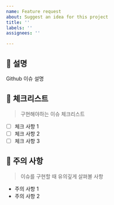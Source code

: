 ```yaml
---
name: Feature request
about: Suggest an idea for this project
title: ''
labels: ''
assignees: ''

---
```


## 💁 설명
Github 이슈 설명

## 📑 체크리스트
> 구현해야하는 이슈 체크리스트

- [ ] 체크 사항 1
- [ ] 체크 사항 2
- [ ] 체크 사항 3

## 🚧 주의 사항
> 이슈를 구현할 때 유의깊게 살펴볼 사항
- 주의 사항 1
- 주의 사항 2

